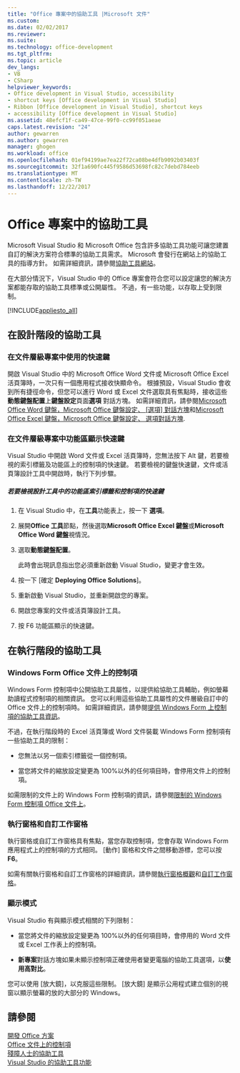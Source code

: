 ```yaml
---
title: "Office 專案中的協助工具 |Microsoft 文件"
ms.custom: 
ms.date: 02/02/2017
ms.reviewer: 
ms.suite: 
ms.technology: office-development
ms.tgt_pltfrm: 
ms.topic: article
dev_langs:
- VB
- CSharp
helpviewer_keywords:
- Office development in Visual Studio, accessibility
- shortcut keys [Office development in Visual Studio]
- Ribbon [Office development in Visual Studio], shortcut keys
- accessibility [Office development in Visual Studio]
ms.assetid: 48efcf1f-ca49-47ce-99f0-cc99f051aeae
caps.latest.revision: "24"
author: gewarren
ms.author: gewarren
manager: ghogen
ms.workload: office
ms.openlocfilehash: 01ef94199ae7ea22f72ca08be4dfb9092b03403f
ms.sourcegitcommit: 32f1a690fc445f9586d53698fc82c7debd784eeb
ms.translationtype: MT
ms.contentlocale: zh-TW
ms.lasthandoff: 12/22/2017
---
```

# <a name="accessibility-in-office-projects"></a>Office 專案中的協助工具
  Microsoft Visual Studio 和 Microsoft Office 包含許多協助工具功能可讓您建置自訂的解決方案符合標準的協助工具需求。 Microsoft 會發行在網站上的協助工具的指導方針。 如需詳細資訊，請參閱[協助工具網站](http://go.microsoft.com/fwlink/?LinkID=37113)。  
  
 在大部分情況下，Visual Studio 中的 Office 專案會符合您可以設定讓您的解決方案都能存取的協助工具標準或公開屬性。 不過，有一些功能，以存取上受到限制。  
  
 [!INCLUDE[appliesto_all](../vsto/includes/appliesto-all-md.md)]  
  
## <a name="accessibility-at-design-time"></a>在設計階段的協助工具  
  
### <a name="using-shortcut-keys-in-document-level-projects"></a>在文件層級專案中使用的快速鍵  
 開啟 Visual Studio 中的 Microsoft Office Word 文件或 Microsoft Office Excel 活頁簿時，一次只有一個應用程式接收快顯命令。 根據預設，Visual Studio 會收到所有捷徑命令，但您可以進行 Word 或 Excel 文件選取具有焦點時，接收這些**動態鍵盤配置**上**鍵盤設定**頁面**選項** 對話方塊。 如需詳細資訊，請參閱[Microsoft Office Word 鍵盤，Microsoft Office 鍵盤設定、 [選項] 對話方塊](../vsto/microsoft-office-word-keyboard-microsoft-office-keyboard-settings-options-dialog-box.md)和[Microsoft Office Excel 鍵盤，Microsoft Office 鍵盤設定、 選項對話方塊](../vsto/microsoft-office-excel-keyboard-microsoft-office-keyboard-settings-options-dialog-box.md).  
  
### <a name="displaying-shortcut-keys-for-the-ribbon-in-document-level-projects"></a>在文件層級專案中功能區顯示快速鍵  
 Visual Studio 中開啟 Word 文件或 Excel 活頁簿時，您無法按下 Alt 鍵，若要檢視的索引標籤及功能區上的控制項的快速鍵。 若要檢視的鍵盤快速鍵，文件或活頁簿設計工具中開啟時，執行下列步驟。  
  
##### <a name="to-view-shortcut-keys-for-ribbon-tabs-and-controls-in-the-designer"></a>若要檢視設計工具中的功能區索引標籤和控制項的快速鍵  
  
1.  在 Visual Studio 中，在**工具**功能表上，按一下 **選項**。  
  
2.  展開**Office 工具**節點，然後選取**Microsoft Office Excel 鍵盤**或**Microsoft Office Word 鍵盤**視情況。  
  
3.  選取**動態鍵盤配置**。  
  
     此時會出現訊息指出您必須重新啟動 Visual Studio，變更才會生效。  
  
4.  按一下 [確定 **Deploying Office Solutions**]。  
  
5.  重新啟動 Visual Studio，並重新開啟您的專案。  
  
6.  開啟您專案的文件或活頁簿設計工具。  
  
7.  按 F6 功能區顯示的快速鍵。  
  
## <a name="accessibility-at-run-time"></a>在執行階段的協助工具  
  
### <a name="windows-forms-controls-on-office-documents"></a>Windows Form Office 文件上的控制項  
 Windows Form 控制項中公開協助工具屬性，以提供給協助工具輔助，例如螢幕助讀程式控制項的相關資訊。 您可以利用這些協助工具屬性的文件層級自訂中的 Office 文件上的控制項時。 如需詳細資訊，請參閱[提供 Windows Form 上控制項的協助工具資訊](/dotnet/framework/winforms/controls/providing-accessibility-information-for-controls-on-a-windows-form)。  
  
 不過，在執行階段時的 Excel 活頁簿或 Word 文件裝載 Windows Form 控制項有一些協助工具的限制：  
  
-   您無法以另一個索引標籤從一個控制項。  
  
-   當您將文件的縮放設定變更為 100%以外的任何項目時，會停用文件上的控制項。  
  
 如需限制的文件上的 Windows Form 控制項的資訊，請參閱[限制的 Windows Form 控制項 Office 文件上](../vsto/limitations-of-windows-forms-controls-on-office-documents.md)。  
  
### <a name="actions-panes-and-custom-task-panes"></a>執行窗格和自訂工作窗格  
 執行窗格或自訂工作窗格具有焦點，當您存取控制項，您會存取 Windows Form 應用程式上的控制項的方式相同。 [動作] 窗格和文件之間移動游標，您可以按**F6**。  
  
 如需有關執行窗格和自訂工作窗格的詳細資訊，請參閱[執行窗格概觀](../vsto/actions-pane-overview.md)和[自訂工作窗格](../vsto/custom-task-panes.md)。  
  
### <a name="display-modes"></a>顯示模式  
 Visual Studio 有與顯示模式相關的下列限制：  
  
-   當您將文件的縮放設定變更為 100%以外的任何項目時，會停用的 Word 文件或 Excel 工作表上的控制項。  
  
-   **新專案**對話方塊如果未顯示控制項正確使用者變更電腦的協助工具選項，以**使用高對比**。  
  
 您可以使用 [放大鏡]，以克服這些限制。 [放大鏡] 是顯示公用程式建立個別的視窗以顯示螢幕的放的大部分的 Windows。  
  
## <a name="see-also"></a>請參閱  
 [開發 Office 方案](../vsto/developing-office-solutions.md)   
 [Office 文件上的控制項](../vsto/controls-on-office-documents.md)   
 [殘障人士的協助工具](/visualstudio/ide/reference/accessibility-for-people-with-disabilities)   
 [Visual Studio 的協助工具功能](/visualstudio/ide/reference/accessibility-features-of-visual-studio)  
  
  